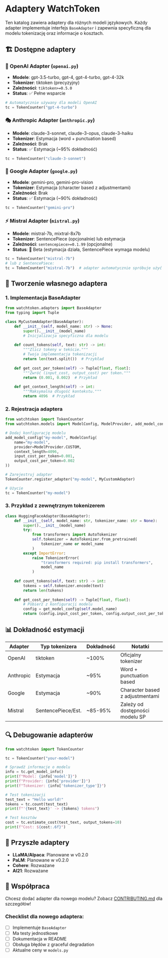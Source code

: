 # Adaptery WatchToken

Ten katalog zawiera adaptery dla różnych modeli językowych. Każdy adapter implementuje interfejs `BaseAdapter` i zapewnia specyficzną dla modelu tokenizację oraz informacje o kosztach.

## 🏗️ Dostępne adaptery

### 🤖 OpenAI Adapter (`openai.py`)
- **Modele**: gpt-3.5-turbo, gpt-4, gpt-4-turbo, gpt-4-32k
- **Tokenizer**: tiktoken (precyzyjny)
- **Zależności**: `tiktoken>=0.5.0`
- **Status**: ✅ Pełne wsparcie

```python
# Automatycznie używany dla modeli OpenAI
tc = TokenCounter("gpt-4-turbo")
```

### 🎭 Anthropic Adapter (`anthropic.py`) 
- **Modele**: claude-3-sonnet, claude-3-opus, claude-3-haiku
- **Tokenizer**: Estymacja (word + punctuation based)
- **Zależności**: Brak
- **Status**: ✅ Estymacja (~95% dokładność)

```python
tc = TokenCounter("claude-3-sonnet")
```

### 🧠 Google Adapter (`google.py`)
- **Modele**: gemini-pro, gemini-pro-vision
- **Tokenizer**: Estymacja (character based z adjustmentami)
- **Zależności**: Brak  
- **Status**: ✅ Estymacja (~90% dokładność)

```python
tc = TokenCounter("gemini-pro")
```

### ⚡ Mistral Adapter (`mistral.py`)
- **Modele**: mistral-7b, mixtral-8x7b
- **Tokenizer**: SentencePiece (opcjonalnie) lub estymacja
- **Zależności**: `sentencepiece>=0.1.99` (opcjonalne)
- **Status**: 🚧 Beta (estymacja działa, SentencePiece wymaga modelu)

```python
tc = TokenCounter("mistral-7b")
# lub z SentencePiece:
tc = TokenCounter("mistral-7b")  # adapter automatycznie spróbuje użyć SP
```

## 🔧 Tworzenie własnego adaptera

### 1. Implementacja BaseAdapter

```python
from watchtoken.adapters import BaseAdapter
from typing import Tuple

class MyCustomAdapter(BaseAdapter):
    def __init__(self, model_name: str) -> None:
        super().__init__(model_name)
        # Inicjalizacja specyficzna dla modelu
    
    def count_tokens(self, text: str) -> int:
        """Zlicz tokeny w tekście."""
        # Twoja implementacja tokenizacji
        return len(text.split())  # Przykład
    
    def get_cost_per_token(self) -> Tuple[float, float]:
        """Zwróć (input_cost, output_cost) per token."""
        return (0.001, 0.002)  # Przykład
    
    def get_context_length(self) -> int:
        """Maksymalna długość kontekstu."""
        return 4096  # Przykład
```

### 2. Rejestracja adaptera

```python
from watchtoken import TokenCounter
from watchtoken.models import ModelConfig, ModelProvider, add_model_config

# Dodaj konfigurację modelu
add_model_config("my-model", ModelConfig(
    name="my-model",
    provider=ModelProvider.CUSTOM,
    context_length=4096,
    input_cost_per_token=0.001,
    output_cost_per_token=0.002
))

# Zarejestruj adapter
TokenCounter.register_adapter("my-model", MyCustomAdapter)

# Użycie
tc = TokenCounter("my-model")
```

### 3. Przykład z zewnętrznym tokenizerem

```python
class HuggingFaceAdapter(BaseAdapter):
    def __init__(self, model_name: str, tokenizer_name: str = None):
        super().__init__(model_name)
        try:
            from transformers import AutoTokenizer
            self.tokenizer = AutoTokenizer.from_pretrained(
                tokenizer_name or model_name
            )
        except ImportError:
            raise TokenizerError(
                "transformers required: pip install transformers", 
                model_name
            )
    
    def count_tokens(self, text: str) -> int:
        tokens = self.tokenizer.encode(text)
        return len(tokens)
    
    def get_cost_per_token(self) -> Tuple[float, float]:
        # Pobierz z konfiguracji modelu
        config = get_model_config(self.model_name)
        return (config.input_cost_per_token, config.output_cost_per_token)
```

## 📊 Dokładność estymacji

| Adapter | Typ tokenizera | Dokładność | Notatki |
|---------|---------------|------------|---------|
| OpenAI | tiktoken | ~100% | Oficjalny tokenizer |
| Anthropic | Estymacja | ~95% | Word + punctuation based |
| Google | Estymacja | ~90% | Character based z adjustmentami |
| Mistral | SentencePiece/Est. | ~85-95% | Zależy od dostępności modelu SP |

## 🔍 Debugowanie adapterów

```python
from watchtoken import TokenCounter

tc = TokenCounter("your-model")

# Sprawdź informacje o modelu
info = tc.get_model_info()
print(f"Model: {info['model']}")
print(f"Provider: {info['provider']}")
print(f"Tokenizer: {info['tokenizer_type']}")

# Test tokenizacji
test_text = "Hello world!"
tokens = tc.count(test_text)
print(f"'{test_text}' -> {tokens} tokens")

# Test kosztów
cost = tc.estimate_cost(test_text, output_tokens=10)
print(f"Cost: ${cost:.6f}")
```

## 🚧 Przyszłe adaptery

- **LLaMA/Alpaca**: Planowane w v0.2.0
- **PaLM**: Planowane w v0.2.0  
- **Cohere**: Rozważane
- **AI21**: Rozważane

## 🤝 Współpraca

Chcesz dodać adapter dla nowego modelu? Zobacz [CONTRIBUTING.md](../CONTRIBUTING.md) dla szczegółów!

### Checklist dla nowego adaptera:
- [ ] Implementuje `BaseAdapter`
- [ ] Ma testy jednostkowe
- [ ] Dokumentacja w README
- [ ] Obsługa błędów z graceful degradation
- [ ] Aktualne ceny w `models.py`

